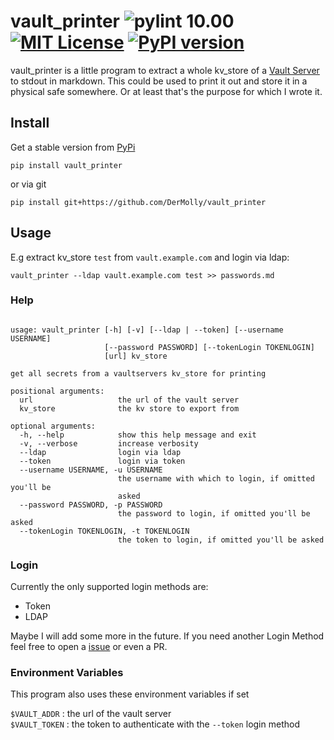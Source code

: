 # vault_printer ![pylint 10.00][pylint-badge] [![MIT License][license-badge]](LICENSE.md) [![PyPI version][pypi-badge]][pypi-project]
vault_printer is a little program to extract a whole kv_store of a [Vault Server][vaultproject] to stdout in markdown.
This could be used to print it out and store it in a physical safe somewhere. Or at least that's the purpose for which I wrote it.

## Install

Get a stable version from [PyPi][pypi]

`pip install vault_printer`

or via git

`pip install git+https://github.com/DerMolly/vault_printer`

## Usage

E.g extract kv_store `test` from `vault.example.com` and login via ldap:

`vault_printer --ldap vault.example.com test >> passwords.md `

### Help

```

usage: vault_printer [-h] [-v] [--ldap | --token] [--username USERNAME]
                     [--password PASSWORD] [--tokenLogin TOKENLOGIN]
                     [url] kv_store

get all secrets from a vaultservers kv_store for printing

positional arguments:
  url                   the url of the vault server
  kv_store              the kv store to export from

optional arguments:
  -h, --help            show this help message and exit
  -v, --verbose         increase verbosity
  --ldap                login via ldap
  --token               login via token
  --username USERNAME, -u USERNAME
                        the username with which to login, if omitted you'll be
                        asked
  --password PASSWORD, -p PASSWORD
                        the password to login, if omitted you'll be asked
  --tokenLogin TOKENLOGIN, -t TOKENLOGIN
                        the token to login, if omitted you'll be asked
```


### Login

Currently the only supported login methods are:

- Token
- LDAP

Maybe I will add some more in the future. If you need another Login Method feel free to open a [issue][tracker] or even a PR.

### Environment Variables

This program also uses these environment variables if set

`$VAULT_ADDR`  : the url of the vault server  
`$VAULT_TOKEN` : the token to authenticate with the `--token` login method 


[pylint-badge]:   https://mperlet.github.io/pybadge/badges/10.00.svg
[license-badge]:  https://img.shields.io/badge/license-MIT-007EC7.svg
[pypi-badge]:     https://badge.fury.io/py/vault_printer.svg
[pypi-project]:   https://pypi.org/project/vault_printer/
[vaultproject]:   https://www.vaultproject.io/
[pypi]:           https://pypi.org/
[tracker]:        https://github.com/DerMolly/vault_printer/issue